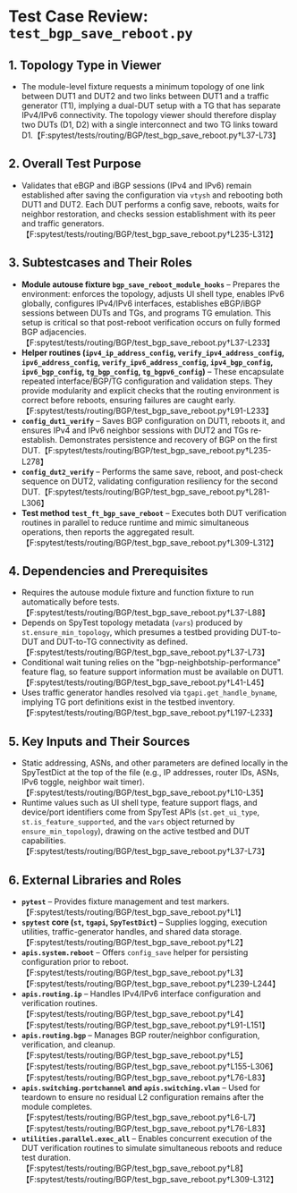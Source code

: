 # Test Case Review: `test_bgp_save_reboot.py`

## 1. Topology Type in Viewer
- The module-level fixture requests a minimum topology of one link between DUT1 and DUT2 and two links between DUT1 and a traffic generator (T1), implying a dual-DUT setup with a TG that has separate IPv4/IPv6 connectivity. The topology viewer should therefore display two DUTs (D1, D2) with a single interconnect and two TG links toward D1.【F:spytest/tests/routing/BGP/test_bgp_save_reboot.py†L37-L73】

## 2. Overall Test Purpose
- Validates that eBGP and iBGP sessions (IPv4 and IPv6) remain established after saving the configuration via `vtysh` and rebooting both DUT1 and DUT2. Each DUT performs a config save, reboots, waits for neighbor restoration, and checks session establishment with its peer and traffic generators.【F:spytest/tests/routing/BGP/test_bgp_save_reboot.py†L235-L312】

## 3. Subtestcases and Their Roles
- **Module autouse fixture `bgp_save_reboot_module_hooks`** – Prepares the environment: enforces the topology, adjusts UI shell type, enables IPv6 globally, configures IPv4/IPv6 interfaces, establishes eBGP/iBGP sessions between DUTs and TGs, and programs TG emulation. This setup is critical so that post-reboot verification occurs on fully formed BGP adjacencies.【F:spytest/tests/routing/BGP/test_bgp_save_reboot.py†L37-L233】
- **Helper routines (`ipv4_ip_address_config`, `verify_ipv4_address_config`, `ipv6_address_config`, `verify_ipv6_address_config`, `ipv4_bgp_config`, `ipv6_bgp_config`, `tg_bgp_config`, `tg_bgpv6_config`)** – These encapsulate repeated interface/BGP/TG configuration and validation steps. They provide modularity and explicit checks that the routing environment is correct before reboots, ensuring failures are caught early.【F:spytest/tests/routing/BGP/test_bgp_save_reboot.py†L91-L233】
- **`config_dut1_verify`** – Saves BGP configuration on DUT1, reboots it, and ensures IPv4 and IPv6 neighbor sessions with DUT2 and TGs re-establish. Demonstrates persistence and recovery of BGP on the first DUT.【F:spytest/tests/routing/BGP/test_bgp_save_reboot.py†L235-L278】
- **`config_dut2_verify`** – Performs the same save, reboot, and post-check sequence on DUT2, validating configuration resiliency for the second DUT.【F:spytest/tests/routing/BGP/test_bgp_save_reboot.py†L281-L306】
- **Test method `test_ft_bgp_save_reboot`** – Executes both DUT verification routines in parallel to reduce runtime and mimic simultaneous operations, then reports the aggregated result.【F:spytest/tests/routing/BGP/test_bgp_save_reboot.py†L309-L312】

## 4. Dependencies and Prerequisites
- Requires the autouse module fixture and function fixture to run automatically before tests.【F:spytest/tests/routing/BGP/test_bgp_save_reboot.py†L37-L88】
- Depends on SpyTest topology metadata (`vars`) produced by `st.ensure_min_topology`, which presumes a testbed providing DUT-to-DUT and DUT-to-TG connectivity as defined.【F:spytest/tests/routing/BGP/test_bgp_save_reboot.py†L37-L73】
- Conditional wait tuning relies on the "bgp-neighbotship-performance" feature flag, so feature support information must be available on DUT1.【F:spytest/tests/routing/BGP/test_bgp_save_reboot.py†L41-L45】
- Uses traffic generator handles resolved via `tgapi.get_handle_byname`, implying TG port definitions exist in the testbed inventory.【F:spytest/tests/routing/BGP/test_bgp_save_reboot.py†L197-L233】

## 5. Key Inputs and Their Sources
- Static addressing, ASNs, and other parameters are defined locally in the SpyTestDict at the top of the file (e.g., IP addresses, router IDs, ASNs, IPv6 toggle, neighbor wait timer).【F:spytest/tests/routing/BGP/test_bgp_save_reboot.py†L10-L35】
- Runtime values such as UI shell type, feature support flags, and device/port identifiers come from SpyTest APIs (`st.get_ui_type`, `st.is_feature_supported`, and the `vars` object returned by `ensure_min_topology`), drawing on the active testbed and DUT capabilities.【F:spytest/tests/routing/BGP/test_bgp_save_reboot.py†L37-L73】

## 6. External Libraries and Roles
- **`pytest`** – Provides fixture management and test markers.【F:spytest/tests/routing/BGP/test_bgp_save_reboot.py†L1】
- **`spytest` core (`st`, `tgapi`, `SpyTestDict`)** – Supplies logging, execution utilities, traffic-generator handles, and shared data storage.【F:spytest/tests/routing/BGP/test_bgp_save_reboot.py†L2】
- **`apis.system.reboot`** – Offers `config_save` helper for persisting configuration prior to reboot.【F:spytest/tests/routing/BGP/test_bgp_save_reboot.py†L3】【F:spytest/tests/routing/BGP/test_bgp_save_reboot.py†L239-L244】
- **`apis.routing.ip`** – Handles IPv4/IPv6 interface configuration and verification routines.【F:spytest/tests/routing/BGP/test_bgp_save_reboot.py†L4】【F:spytest/tests/routing/BGP/test_bgp_save_reboot.py†L91-L151】
- **`apis.routing.bgp`** – Manages BGP router/neighbor configuration, verification, and cleanup.【F:spytest/tests/routing/BGP/test_bgp_save_reboot.py†L5】【F:spytest/tests/routing/BGP/test_bgp_save_reboot.py†L155-L306】【F:spytest/tests/routing/BGP/test_bgp_save_reboot.py†L76-L83】
- **`apis.switching.portchannel` and `apis.switching.vlan`** – Used for teardown to ensure no residual L2 configuration remains after the module completes.【F:spytest/tests/routing/BGP/test_bgp_save_reboot.py†L6-L7】【F:spytest/tests/routing/BGP/test_bgp_save_reboot.py†L76-L83】
- **`utilities.parallel.exec_all`** – Enables concurrent execution of the DUT verification routines to simulate simultaneous reboots and reduce test duration.【F:spytest/tests/routing/BGP/test_bgp_save_reboot.py†L8】【F:spytest/tests/routing/BGP/test_bgp_save_reboot.py†L309-L312】

